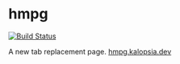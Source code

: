 # hmpg

[![Build Status](https://github.com/zendamacf/hmpg/workflows/Testing/badge.svg)](https://github.com/zendamacf/hmpg)

A new tab replacement page.
[hmpg.kalopsia.dev](https://hmpg.kalopsia.dev)
